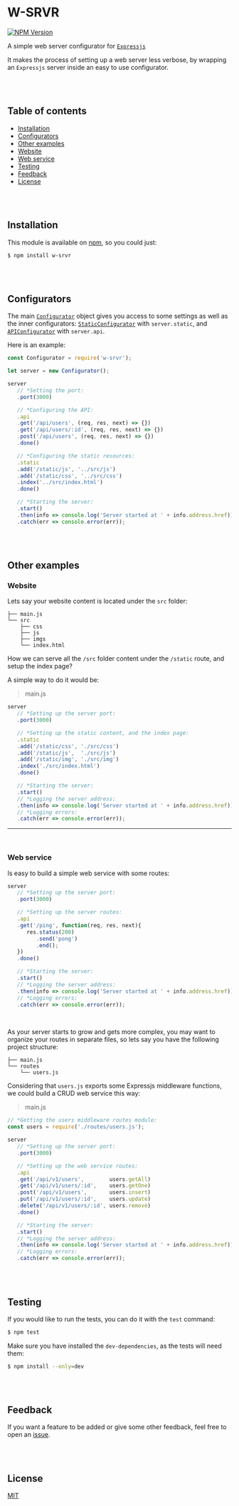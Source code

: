 # W-SRVR

[![NPM Version][npm-image]][npm-url]

A simple web server configurator for [`Expressjs`](http://expressjs.com/)

It makes the process of setting up a web server less verbose, by wrapping an `Expressjs` server inside an easy to use configurator.

<br><br>

## Table of contents

- [Installation](#installation)
- [Configurators](#configurators)
- [Other examples](#other-examples)
 - [Website](#website)
 - [Web service](#web-service)
- [Testing](#testing)
- [Feedback](#feedback)
- [License](#license)

<br><br>

## Installation

This module is available on [npm][npm-url], so you could just:
```bash
$ npm install w-srvr
```

<br><br>

## Configurators

The main [`Configurator`](docs/configurator.md) object gives you access to some settings as well as the inner configurators: [`StaticConfigurator`](docs/static-configurator.md) with `server.static`, and [`APIConfigurator`](docs/api-configurator.md) with `server.api`.

Here is an example:

```javascript
const Configurator = require('w-srvr');

let server = new Configurator();

server
   // *Setting the port:
   .port(3000)

   // *Configuring the API:
   .api
   .get('/api/users', (req, res, next) => {})
   .get('/api/users/:id', (req, res, next) => {})
   .post('/api/users', (req, res, next) => {})
   .done()

   // *Configuring the static resources:
   .static
   .add('/static/js', '../src/js')
   .add('/static/css', '../src/css')
   .index('../src/index.html')
   .done()

   // *Starting the server:
   .start()
   .then(info => console.log('Server started at ' + info.address.href))
   .catch(err => console.error(err));
```

<br><br>

## Other examples

### Website

Lets say your website content is located under the `src` folder:

```
├── main.js
└── src
    ├── css
    ├── js
    ├── imgs
    └── index.html
```

How we can serve all the `/src` folder content under the `/static` route, and setup the index page?

A simple way to do it would be:

> main.js

```js
server
   // *Setting up the server port:
   .port(3000)

   // *Setting up the static content, and the index page:
   .static
   .add('/static/css', './src/css')
   .add('/static/js',  './src/js')
   .add('/static/img', './src/img')
   .index('./src/index.html')
   .done()

   // *Starting the server:
   .start()
   // *Logging the server address:
   .then(info => console.log('Server started at ' + info.address.href))
   // *Logging errors:
   .catch(err => console.error(err));
```

***

<br>

### Web service

Is easy to build a simple web service with some routes:

```js
server
   // *Setting up the server port:
   .port(3000)

   // *Setting up the server routes:
   .api
   .get('/ping', function(req, res, next){
      res.status(200)
         .send('pong')
         .end();
   })
   .done()

   // *Starting the server:
   .start()
   // *Logging the server address:
   .then(info => console.log('Server started at ' + info.address.href))
   // *Logging errors:
   .catch(err => console.error(err));
```

<br>

As your server starts to grow and gets more complex, you may want to organize your routes in separate files, so lets say you have the following project structure:

```
├── main.js
└── routes
    └── users.js
```

Considering that `users.js` exports some Expressjs middleware functions, we could build a CRUD web service this way:

> main.js

```js
// *Getting the users middleware routes module:
const users = require('./routes/users.js');

server
   // *Setting up the server port:
   .port(3000)

   // *Setting up the web service routes:
   .api
   .get('/api/v1/users',        users.getAll)
   .get('/api/v1/users/:id',    users.getOne)
   .post('/api/v1/users',       users.insert)
   .put('/api/v1/users/:id',    users.update)
   .delete('/api/v1/users/:id', users.remove)
   .done()

   // *Starting the server:
   .start()
   // *Logging the server address:
   .then(info => console.log('Server started at ' + info.address.href))
   // *Logging errors:
   .catch(err => console.error(err));
```

<br><br>

## Testing

If you would like to run the tests, you can do it with the `test` command:

```bash
$ npm test
```

Make sure you have installed the `dev-dependencies`, as the tests will need them:

```bash
$ npm install --only=dev
```

<br><br>

## Feedback

If you want a feature to be added or give some other feedback, feel free to open an [issue](https://github.com/Potentii/w-srvr/issues).

<br><br>

## License
[MIT](LICENSE.txt)

[npm-image]: https://img.shields.io/npm/v/w-srvr.svg?style=flat-square
[npm-url]: https://www.npmjs.com/package/w-srvr
